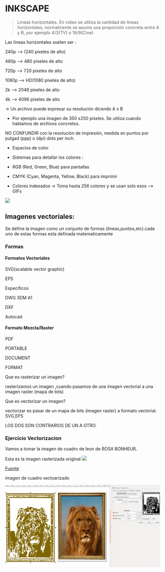 # INKSCAPE

> Lineas horizontales. En vídeo se utiliza la cantidad de líneas horizontales, normalmente se asume una proporción concreta entre A y B, por ejemplo 4/3(TV)
o 16/9(Cine)

Las líneas horizontales suelen ser :

240p --> (240 píxeles de alto)

480p --> 480 píxeles de alto

720p --> 720 píxeles de alto

1080p --> HD(1080 píxeles de alto)

2k --> 2048 píxeles de alto 

4k --> 4096 píxeles de alto


-> Un archivo puede expresar su resolución dicendo A x B

 - Por ejemplo una imagen de 350 x250 píxeles. Se utiliza cuando hablamos de archivos concretos.

NO CONFUNDIR con la resolución de impresión, medida en puntos por pulgad (ppp) o (dpi) dots per inch.


- Espacios de color 

 - Sistemas para detallar los colores :

 - RGB (Red, Green, Blue) para pantallas

 - CMYK (Cyan, Magenta, Yellow, Black) para imprimir

 - Colores indexados -> Toma hasta 256 colores y se usan solo esos --> GIFs

![](https://c.tenor.com/_SPMSIgwlT8AAAAC/kid-run.gif)



## Imagenes vectoriales:
Se define la imagen como un conjunto de formas (lineas,puntos,etc).cada uno de estas formas esta definada matematicamente

### Formas 

#### Formatos Vectoriales

SVG(scalable vector graphic)

EPS

Especificos

DWG 3DM A1

DXF

Autocad

#### Formato Mezcla/Raster

PDF

PORTABLE

DOCUMENT

FORMAT

Que es rasterizar un imagen?

rasterizamos un imagen ,cuando pasamos de una imagen vectorial a una imagen raster  (mapa de bits)


Que es vectorizar un imagen?

vectorizar es pasar de un mapa de bits 
(imagen raster) a formato vectorial. SVG,EPS

LOS DOS SON CONTRARIOS DE UN A OTRO.


### Ejercicio Vectorizacion

Vamos a tomar la imagen de cuadro de leon de ROSA BONHEUR.

Esta es la imagen rasterizada original 
![](https://imagenes.elpais.com/resizer/BZC1wtnQ7F9Fh9_KJdxKWADf-yA=/1960x0/arc-anglerfish-eu-central-1-prod-prisa.s3.amazonaws.com/public/XFGHWVUB6GGPQQBIV36UCJXVOY.jpg)

[Fuente](https://www.museodelprado.es/coleccion/obra-de-arte/el-cid/19984271-9cb6-476d-8655-f012e1fec1bf)

imagen de cuadro vectoarizado

![](https://raw.githubusercontent.com/Hanzla55/primer-trimestre/main/dibujo.png)





